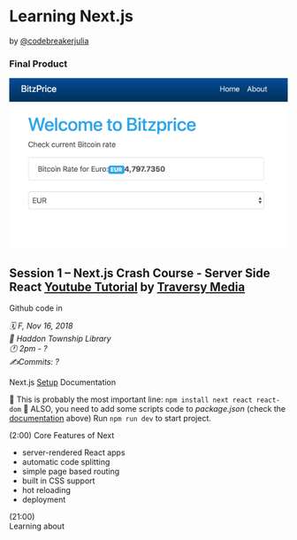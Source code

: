 # Learning Next.js

by [@codebreakerjulia](https://www.instagram.com/codebreakerjulia/)

### Final Product
![final](/assets/final.gif)

## Session 1 – Next.js Crash Course - Server Side React [Youtube Tutorial](https://www.youtube.com/watch?v=IkOVe40Sy0U) by [Traversy Media](https://www.youtube.com/channel/UC29ju8bIPH5as8OGnQzwJyA)

Github code in

*🗓 F, Nov 16, 2018* <br>
*📍 Haddon Township Library* <br>
*🕐 2pm - ?* <br>
*✍️Commits: ?* <br>

Next.js [Setup](https://nextjs.org/docs/) Documentation

🚩 This is probably the most important line: ```npm install next react react-dom```
🚩 ALSO, you need to add some scripts code to *package.json* (check the [documentation](https://nextjs.org/docs/) above)
Run ```npm run dev``` to start project.<br>


(2:00) Core Features of Next
* server-rendered React apps
* automatic code splitting
* simple page based routing
* built in CSS support
* hot reloading
* deployment

(21:00)<br>
Learning about <style jsx> for styling and Layout (how it displays props.children) has been most interesting so far
![20min](/assets/20-min.gif)


## Conclusion
Don't think I need any more tutorials to understand Next.js - it doesn't seem that complicated🤷🏻‍♀️😊.

